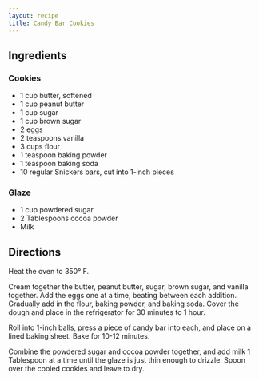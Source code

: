 ```yaml
---
layout: recipe
title: Candy Bar Cookies
---
```


## Ingredients


### Cookies

* 1 cup butter, softened
* 1 cup peanut butter
* 1 cup sugar
* 1 cup brown sugar
* 2 eggs
* 2 teaspoons vanilla
* 3 cups flour
* 1 teaspoon baking powder
* 1 teaspoon baking soda
* 10 regular Snickers bars, cut into 1-inch pieces

### Glaze

* 1 cup powdered sugar
* 2 Tablespoons cocoa powder
* Milk

## Directions

Heat the oven to 350° F.

Cream together the butter, peanut butter, sugar, brown sugar, and
vanilla together. Add the eggs one at a time, beating between each
addition. Gradually add in the flour, baking powder, and baking soda.
Cover the dough and place in the refrigerator for 30 minutes to 1 hour.

Roll into 1-inch balls, press a piece of candy bar into each, and place
on a lined baking sheet. Bake for 10-12 minutes.

Combine the powdered sugar and cocoa powder together, and add milk 1
Tablespoon at a time until the glaze is just thin enough to drizzle.
Spoon over the cooled cookies and leave to dry.
